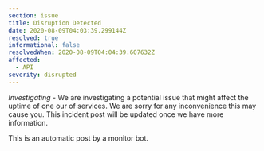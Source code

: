```yaml
---
section: issue
title: Disruption Detected
date: 2020-08-09T04:03:39.299144Z
resolved: true
informational: false
resolvedWhen: 2020-08-09T04:04:39.607632Z
affected:
  - API
severity: disrupted
---
```

*Investigating* - We are investigating a potential issue that might affect the uptime of one our of services. We are sorry for any inconvenience this may cause you. This incident post will be updated once we have more information.

This is an automatic post by a monitor bot.
        